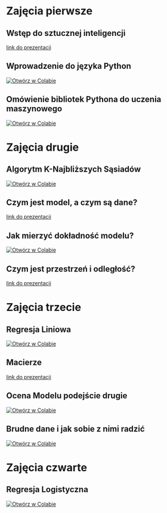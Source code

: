 # Zajęcia pierwsze
## Wstęp do sztucznej inteligencji
[link do prezentacji](https://www.canva.com/design/DAGgNmjTJ0U/zymg4CnBBRuUJSh7Yfu0zQ/view?utm_content=DAGgNmjTJ0U&utm_campaign=designshare&utm_medium=link2&utm_source=uniquelinks&utlId=h82eb77f7f5)
## Wprowadzenie do języka Python

[![Otwórz w Colabie](https://colab.research.google.com/assets/colab-badge.svg)](https://colab.research.google.com/github/Kabanosk/ml-workshop-25/blob/main/lectures/01.1%20-%20python_intro.ipynb)


## Omówienie bibliotek Pythona do uczenia maszynowego

[![Otwórz w Colabie](https://colab.research.google.com/assets/colab-badge.svg)](https://colab.research.google.com/github/Kabanosk/ml-workshop-25/blob/main/lectures/01.2%20-%20ml_intro.ipynb)


# Zajęcia drugie
## Algorytm K-Najbliższych Sąsiadów

[![Otwórz w Colabie](https://colab.research.google.com/assets/colab-badge.svg)](https://colab.research.google.com/github/Kabanosk/ml-workshop-25/blob/main/lectures/02.1%20-%20classification_intro.ipynb)

## Czym jest model, a czym są dane?
[link do prezentacji](https://docs.google.com/presentation/d/1M13lEHxTGTlGVG-KHTYxgnlhLWTGDSwX6BiP-scNDnI/edit?usp=sharing)

## Jak mierzyć dokładność modelu?

[![Otwórz w Colabie](https://colab.research.google.com/assets/colab-badge.svg)](https://colab.research.google.com/github/Kabanosk/ml-workshop-25/blob/main/lectures/02.2%20-%20model_eval.ipynb)

## Czym jest przestrzeń i odległość?

[link do prezentacji](https://www.canva.com/design/DAGjDtSQBLQ/Wl3cHbtcfVCFuinrwfO1bw/view?utm_content=DAGjDtSQBLQ&utm_campaign=designshare&utm_medium=link2&utm_source=uniquelinks&utlId=ha0dc521ee9)

# Zajęcia trzecie
## Regresja Liniowa

[![Otwórz w Colabie](https://colab.research.google.com/assets/colab-badge.svg)](https://colab.research.google.com/github/Kabanosk/ml-workshop-25/blob/main/lectures/03.1%20-%20linear_regression.ipynb)

## Macierze

[link do prezentacji](03.2%20-%20matrices_intro.pdf)

## Ocena Modelu podejście drugie

[![Otwórz w Colabie](https://colab.research.google.com/assets/colab-badge.svg)](https://colab.research.google.com/github/Kabanosk/ml-workshop-25/blob/main/lectures/03.3%20-%20model_eval_revisit.ipynb)

## Brudne dane i jak sobie z nimi radzić

[![Otwórz w Colabie](https://colab.research.google.com/assets/colab-badge.svg)](https://colab.research.google.com/github/Kabanosk/ml-workshop-25/blob/main/lectures/03.4%20-%20dirty_data.ipynb)

# Zajęcia czwarte

## Regresja Logistyczna

[![Otwórz w Colabie](https://colab.research.google.com/assets/colab-badge.svg)](https://colab.research.google.com/github/Kabanosk/ml-workshop-25/blob/main/lectures/04.1%20-%20logistic_regression.ipynb)

